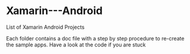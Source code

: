 # Xamarin---Android
List of Xamarin Android Projects

Each folder contains a doc file with a step by step procedure to re-create the sample apps. 
Have a look at the code if you are stuck

